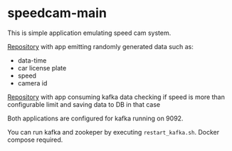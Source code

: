 # speedcam-main

This is simple application emulating speed cam system.

[Repository](https://github.com/petriankin/speedcam-producer) with app emitting randomly generated data such as:
* data-time
* car license plate
* speed
* camera id

[Repository](https://github.com/petriankin/speedcam-consumer) with app consuming kafka data 
checking if speed is more than configurable limit and saving data to DB in that case

Both applications are configured for kafka running on 9092.

You can run kafka and zookeper by executing `restart_kafka.sh`. Docker compose required. 
